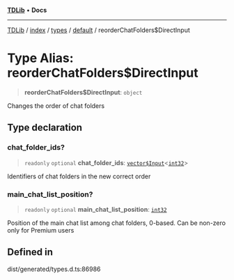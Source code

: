 [**TDLib**](../../../../../../README.md) • **Docs**

***

[TDLib](../../../../../../modules.md) / [index](../../../../../README.md) / [types](../../../README.md) / [default](../README.md) / reorderChatFolders$DirectInput

# Type Alias: reorderChatFolders$DirectInput

> **reorderChatFolders$DirectInput**: `object`

Changes the order of chat folders

## Type declaration

### chat\_folder\_ids?

> `readonly` `optional` **chat\_folder\_ids**: [`vector$Input`](vector$Input.md)\<[`int32`](int32.md)\>

Identifiers of chat folders in the new correct order

### main\_chat\_list\_position?

> `readonly` `optional` **main\_chat\_list\_position**: [`int32`](int32.md)

Position of the main chat list among chat folders, 0-based. Can be non-zero only for Premium users

## Defined in

dist/generated/types.d.ts:86986

